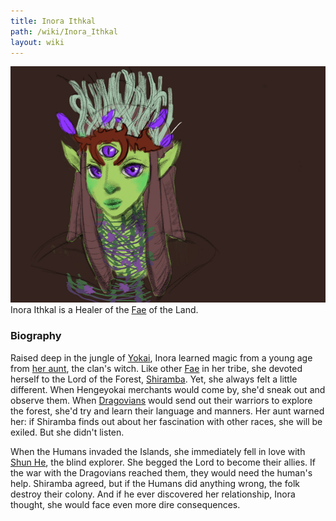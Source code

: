 ```yaml
---
title: Inora Ithkal
path: /wiki/Inora_Ithkal
layout: wiki
---
```


![Inora Ithkal](Inora_Ithkal.png "fig:Inora Ithkal") Inora Ithkal is a
Healer of the [Fae](/wiki/Fae "wikilink") of the Land.

### Biography

Raised deep in the jungle of [Yokai](/wiki/Yokai "wikilink"), Inora learned
magic from a young age from [her aunt](her_aunt "wikilink"), the clan's
witch. Like other [Fae](/wiki/Fae "wikilink") in her tribe, she devoted
herself to the Lord of the Forest, [Shiramba](/wiki/Shiramba "wikilink"). Yet,
she always felt a little different. When Hengeyokai merchants would come
by, she'd sneak out and observe them. When
[Dragovians](/wiki/Dragovians "wikilink") would send out their warriors to
explore the forest, she'd try and learn their language and manners. Her
aunt warned her: if Shiramba finds out about her fascination with other
races, she will be exiled. But she didn't listen.

When the Humans invaded the Islands, she immediately fell in love with
[Shun He](/wiki/Shun_He "wikilink"), the blind explorer. She begged the Lord
to become their allies. If the war with the Dragovians reached them,
they would need the human's help. Shiramba agreed, but if the Humans did
anything wrong, the folk destroy their colony. And if he ever discovered
her relationship, Inora thought, she would face even more dire
consequences.
